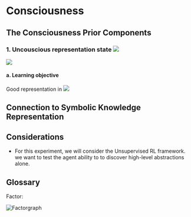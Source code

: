 

# Consciousness

## The Consciousness Prior Components

### 1. Uncouscious representation state *<img src="https://render.githubusercontent.com/render/math?math=h_{t}">*

<img src="https://render.githubusercontent.com/render/math?math=h_{t} = F(x_{t}, h_{t-1})">

#### a. Learning objective
Good representation in <img src="https://render.githubusercontent.com/render/math?math=h_{t}">

## Connection to Symbolic Knowledge Representation

## Considerations

* For this experiment, we will consider the Unsupervised RL framework. we want to test the agent ability to to discover high-level abstractions alone. 

## Glossary 

Factor:  

![Factorgraph](https://user-images.githubusercontent.com/1243127/134007219-49c06ab8-60c6-4c66-90a0-c25b5ad9cb4f.jpeg)
